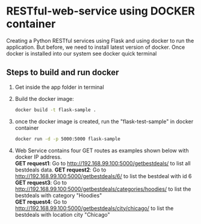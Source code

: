 # RESTful-web-service using DOCKER container

Creating a Python RESTful services using Flask and using docker to run the application. But before, we need to install latest version of docker. Once docker is installed into our system see docker quick terminal

## Steps to build and run docker
1. Get inside the app folder in terminal                          
2. Build the docker image:                                           

      ```bash
      docker build -t flask-sample .
      ```
3. once the docker image is created, run the "flask-test-sample" in docker container                                                            
      ```bash
      docker run -d -p 5000:5000 flask-sample
      ```
4. Web Service contains four GET routes as examples shown below with docker IP address.                  
  **GET request1**: Go to http://192.168.99.100:5000/getbestdeals/  to list all bestdeals data. 
  **GET request2**: Go to http://192.168.99.100:5000/getbestdeals/6/  to list the bestdeal with id 6  
  **GET request3**: Go to http://192.168.99.100:5000/getbestdeals/categories/hoodies/  to list the bestdeals with category "Hoodies"  
  **GET request4**: Go to http://192.168.99.100:5000/getbestdeals/city/chicago/  to list the bestdeals with location city "Chicago"  
  
  
